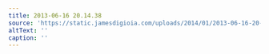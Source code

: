 ```yaml
---
title: 2013-06-16 20.14.38
source: 'https://static.jamesdigioia.com/uploads/2014/01/2013-06-16-20-14-38-scaled.jpg'
altText: ''
caption: ''
---
```


